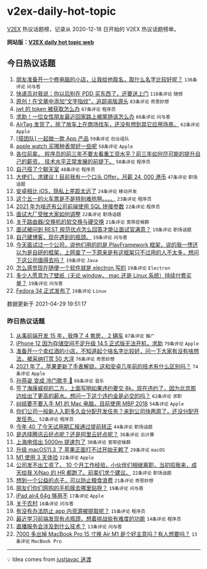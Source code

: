 # v2ex-daily-hot-topic

[V2EX](https://www.v2ex.com/) 热议话题榜，记录从 2020-12-18 日开始的 V2EX 热议话题榜单。

**网站版：[V2EX daily hot topic web](https://boojack.github.io/v2ex-daily-hot-topic-web/)**

## 今日热议话题

<!-- TODAY BEGIN -->

1. [朋友准备开一个修电脑的小店，让我给他取名，取什么名字比较好呢？](https://www.v2ex.com/t/773998) `136条评论` `问与答`
1. [快递员对我说：你以后别在 PDD 买东西了，还要送上门](https://www.v2ex.com/t/774119) `110条评论` `随想`
1. [原创！在文章中添加“文字指纹”，追踪盗版源头](https://www.v2ex.com/t/774059) `83条评论` `奇思妙想`
1. [jwt 的 token 被获取怎么办](https://www.v2ex.com/t/774028) `67条评论` `程序员`
1. [求助！一位女性朋友最近回家路上被尾随该怎么办](https://www.v2ex.com/t/774021) `66条评论` `问与答`
1. [AirTag 发货了，除了放车上在商场找车，还没有想到其它应用场景。](https://www.v2ex.com/t/774039) `62条评论` `Apple`
1. [[搭团队] 一起做一款 App 产品](https://www.v2ex.com/t/774007) `59条评论` `创业组队`
1. [apple watch 买哪种表带好一些呢](https://www.v2ex.com/t/774057) `58条评论` `Apple`
1. [各位前辈， 程序员的前三年不要太看重工资水平？前三年如何尽可能的提升自己的薪资， 技术水平正常发展的前提下。](https://www.v2ex.com/t/773994) `50条评论` `程序员`
1. [自己搭了个聊天室](https://www.v2ex.com/t/774073) `48条评论` `程序员`
1. [大佬们，求建议！目前我有一个口头 Offer，月薪 24, 000 港币](https://www.v2ex.com/t/774193) `47条评论` `职场话题`
1. [安卓相比 iOS，隐私上差距太远了](https://www.v2ex.com/t/774147) `24条评论` `移动开发`
1. [这个五一的火车票是不是特别难抢啊。。。。](https://www.v2ex.com/t/774086) `23条评论` `程序员`
1. [2021 年为啥还有公司前端使用 SQL 拼接参数](https://www.v2ex.com/t/774017) `22条评论` `程序员`
1. [面试大厂受挫大家如何调整](https://www.v2ex.com/t/773997) `22条评论` `职场话题`
1. [关于路由器/交换机的软交换与硬交换](https://www.v2ex.com/t/774192) `21条评论` `宽带症候群`
1. [面试被问到 REST 规范优点怎么回答才能让面试官满意？](https://www.v2ex.com/t/774201) `19条评论` `职场话题`
1. [自己建博客，现在遇到的瓶颈。](https://www.v2ex.com/t/774197) `19条评论` `问与答`
1. [今天面试过一个公司，说他们用的的是 PlayFramework 框架，说的我一愣还以为是自研的框架，上网查了一下原来是有这框架只不过用的人不太多，想问下这公司值得去吗？](https://www.v2ex.com/t/774150) `19条评论` `Java`
1. [怎么感觉现在随便一个软件就是 electron 写的](https://www.v2ex.com/t/774103) `19条评论` `Electron`
1. [多少人愿意为了壁纸（无论 window， mac 还是 Linux 系统）持续付费买单？](https://www.v2ex.com/t/774099) `19条评论` `问与答`
1. [Fedora 34 正式发布了](https://www.v2ex.com/t/773981) `19条评论` `Linux`

数据更新于 2021-04-29 19:51:17

<!-- TODAY END -->

### 昨日热议话题

<!-- YESTERDAY BEGIN -->

1. [从事前端开发 15 年，我挣了 4 套房， 2 辆车](https://www.v2ex.com/t/773790) `87条评论` `推广`
1. [iPhone 12 因为存储空间不足升级 14.5 正式版无法开机，求助](https://www.v2ex.com/t/773744) `79条评论` `Apple`
1. [准备开一个卖红酒的小店，不知道起个啥名字比较好，问一下大家有没有啥想法，被采纳打赏 50 大洋](https://www.v2ex.com/t/773864) `76条评论` `奇思妙想`
1. [2021 年了，苹果更新了手表解锁，这和安卓几年前的技术有什么区别吗？](https://www.v2ex.com/t/773753) `74条评论` `Apple`
1. [孙燕姿 变成 冷门歌手 🤔️](https://www.v2ex.com/t/773843) `66条评论` `音乐`
1. [签了海康威视的二方，上面写明如果违约要交 8k，现在违约了，因为北京那边给出了更高的薪水。想问一下这个违约金是必交的吗？](https://www.v2ex.com/t/773840) `62条评论` `求职`
1. [纠结要不要入手 M1 的 Mac 电脑，目前使用 MBP 2018](https://www.v2ex.com/t/773748) `54条评论` `Apple`
1. [你们公司一般新人入职多久会分配开发任务？来到公司快两周了，还没分配开发任务。](https://www.v2ex.com/t/773779) `52条评论` `程序员`
1. [今年 40 了今天试用期汇报通过提前转正](https://www.v2ex.com/t/773901) `44条评论` `职场话题`
1. [是选择腾讯云好点呢？还是阿里云好点呢？](https://www.v2ex.com/t/773780) `36条评论` `云计算`
1. [上海电信出 5000m 提速包了](https://www.v2ex.com/t/773909) `30条评论` `宽带症候群`
1. [升级 macOS11.3 了 苹果正面打不过开始无赖了](https://www.v2ex.com/t/773925) `29条评论` `macOS`
1. [M1 使用 3 天体验](https://www.v2ex.com/t/773833) `22条评论` `Apple`
1. [公司发不出工资了， 10 个月工作经验，小伙伴们相继离职，当初招我来，成天给我 XiNao 的 HR 都跑了。前辈们求个建议。](https://www.v2ex.com/t/773820) `22条评论` `职场话题`
1. [想到一个公益的点子，可以防止粮食浪费](https://www.v2ex.com/t/773806) `21条评论` `奇思妙想`
1. [朋友们你们网购的手机膜去哪里贴呀？](https://www.v2ex.com/t/773848) `19条评论` `问与答`
1. [iPad air4 64g 够用不](https://www.v2ex.com/t/773890) `17条评论` `Apple`
1. [关于农村](https://www.v2ex.com/t/773757) `16条评论` `问与答`
1. [有没有办法防止 app 内资源被提取呢？](https://www.v2ex.com/t/773794) `15条评论` `程序员`
1. [最近学习前端发现有点瓶颈，想着挑战些有难度的功能](https://www.v2ex.com/t/773799) `14条评论` `程序员`
1. [直播服务会涉及到什么技术？](https://www.v2ex.com/t/773937) `13条评论` `问与答`
1. [7000 多出掉 MacBook Pro 15 寸换 Air M1 是个好主意吗？有人想要吗？](https://www.v2ex.com/t/773933) `13条评论` `MacBook Pro`

<!-- YESTERDAY END -->

---

💡 Idea comes from [justjavac 迷渡](https://github.com/justjavac/)
